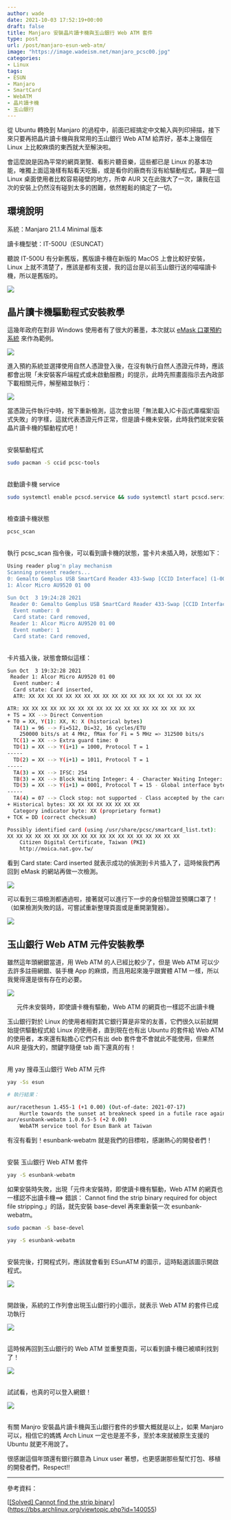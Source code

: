 ```yaml
---
author: wade
date: 2021-10-03 17:52:19+00:00
draft: false
title: Manjaro 安裝晶片讀卡機與玉山銀行 Web ATM 套件
type: post
url: /post/manjaro-esun-web-atm/
image: "https://image.wadeism.net/manjaro_pcsc00.jpg"
categories:
- Linux
tags:
- ESUN
- Manjaro
- SmartCard
- WebATM
- 晶片讀卡機
- 玉山銀行
---
```


從 Ubuntu 轉換到 Manjaro 的過程中，前面已經搞定中文輸入與列印掃描，接下來只要再把晶片讀卡機與我常用的玉山銀行 Web ATM 給弄好，基本上幾個在 Linux 上比較麻煩的東西就大至解決啦。

會這麼說是因為平常的網頁瀏覽、看影片聽音樂，這些都已是 Linux 的基本功能，唯獨上面這幾樣有點看天吃飯，或是看你的廠商有沒有給驅動程式，算是一個 Linux 桌面使用者比較容易碰壁的地方，所幸 AUR 又在此強大了一次，讓我在這次的安裝上仍然沒有碰到太多的困難，依然輕鬆的搞定了一切。


## 環境說明

系統：Manjaro 21.1.4 Minimal 版本

讀卡機型號：IT-500U（ESUNCAT）

聽說 IT-500U 有分新舊版，舊版讀卡機在新版的 MacOS 上會比較好安裝，Linux 上就不清楚了，應該是都有支援，我的這台是以前玉山銀行送的喵喵讀卡機，所以是舊版的。

![](https://image.wadeism.net/manjaro_pcsc01.jpg)


## 晶片讀卡機驅動程式安裝教學

這幾年政府在對非 Windows 使用者有了很大的著墨，本次就以 [eMask 口罩預約系統](https://emask.taiwan.gov.tw/msk/index.jsp) 來作為範例。

![](https://image.wadeism.net/manjaro_pcsc02.png#center)

進入預約系統並選擇使用自然人憑證登入後，在沒有執行自然人憑證元件時，應該都會出現「<span class="hl-blue">未安裝客戶端程式或未啟動服務</span>」的提示，此時先照畫面指示去內政部下載相關元件，解壓縮並執行：

![](https://image.wadeism.net/manjaro_pcsc03.png#center)

當憑證元件執行中時，按下重新檢測，這次會出現「<span class="hl-blue">無法載入IC卡函式庫檔案!函式失敗</span>」的字樣，這就代表憑證元件正常，但是讀卡機未安裝，此時我們就來安裝晶片讀卡機的驅動程式吧！

\
安裝驅動程式

```bash
sudo pacman -S ccid pcsc-tools
```

\
啟動讀卡機 service

```bash
sudo systemctl enable pcscd.service && sudo systemctl start pcscd.service
```

\
檢查讀卡機狀態

```bash
pcsc_scan
```

\
執行 <span class="hl-blue">pcsc_scan</span> 指令後，可以看到讀卡機的狀態，當卡片未插入時，狀態如下：

```bash
Using reader plug'n play mechanism
Scanning present readers...
0: Gemalto Gemplus USB SmartCard Reader 433-Swap [CCID Interface] (1-0000:00:02.1:00.0-4) 00 00
1: Alcor Micro AU9520 01 00
 
Sun Oct  3 19:24:28 2021
 Reader 0: Gemalto Gemplus USB SmartCard Reader 433-Swap [CCID Interface] (1-0000:00:02.1:00.0-4) 00 00
  Event number: 0
  Card state: Card removed, 
 Reader 1: Alcor Micro AU9520 01 00
  Event number: 1
  Card state: Card removed,
```

\
卡片插入後，狀態會類似這樣：

```bash
Sun Oct  3 19:32:28 2021
 Reader 1: Alcor Micro AU9520 01 00
  Event number: 4
  Card state: Card inserted, 
  ATR: XX XX XX XX XX XX XX XX XX XX XX XX XX XX XX XX XX XX XX

ATR: XX XX XX XX XX XX XX XX XX XX XX XX XX XX XX XX XX XX XX
+ TS = XX --> Direct Convention
+ T0 = XX, Y(1): XX, K: X (historical bytes)
  TA(1) = 96 --> Fi=512, Di=32, 16 cycles/ETU
    250000 bits/s at 4 MHz, fMax for Fi = 5 MHz => 312500 bits/s
  TC(1) = XX --> Extra guard time: 0
  TD(1) = XX --> Y(i+1) = 1000, Protocol T = 1 
-----
  TD(2) = XX --> Y(i+1) = 1011, Protocol T = 1 
-----
  TA(3) = XX --> IFSC: 254
  TB(3) = XX --> Block Waiting Integer: 4 - Character Waiting Integer: 5
  TD(3) = XX --> Y(i+1) = 0001, Protocol T = 15 - Global interface bytes following 
-----
  TA(4) = 07 --> Clock stop: not supported - Class accepted by the card: (3G) A 5V B 3V C 1.8V 
+ Historical bytes: XX XX XX XX XX XX XX XX
  Category indicator byte: XX (proprietary format)
+ TCK = DD (correct checksum)

Possibly identified card (using /usr/share/pcsc/smartcard_list.txt):
XX XX XX XX XX XX XX XX XX XX XX XX XX XX XX XX XX XX XX
	Citizen Digital Certificate, Taiwan (PKI)
	http://moica.nat.gov.tw/
```

看到 <span class="hl-blue">Card state: Card inserted</span> 就表示成功的偵測到卡片插入了，這時候我們再回到 eMask 的網站再做一次檢測。

![](https://image.wadeism.net/manjaro_pcsc04.png#center)

可以看到三項檢測都通過啦，接著就可以進行下一步的身份驗證並預購口罩了！（如果檢測失敗的話，可嘗試重新整理頁面或是重開瀏覽器）。

![](https://image.wadeism.net/manjaro_pcsc05.png#center)


## 玉山銀行 Web ATM 元件安裝教學

雖然這年頭網銀當道，用 Web ATM 的人已經比較少了，但是 Web ATM 可以少去許多註冊網銀、裝手機 App 的麻煩，而且用起來幾乎跟實體 ATM 一樣，所以我覺得還是很有存在的必要。

![](https://image.wadeism.net/manjaro_pcsc06.png#center)
<div style="text-align: center">元件未安裝時，即使讀卡機有驅動，Web ATM 的網頁也一樣認不出讀卡機</div>

玉山銀行對於 Linux 的使用者相對其它銀行算是非常的友善，它們很久以前就開始提供驅動程式給 Linux 的使用者，直到現在也有出 Ubuntu 的套件給 Web ATM 的使用者，本來還有點擔心它們只有出 deb 套件會不會就此不能使用，但果然 AUR 是強大的，關鍵字隨便 tab 兩下還真的有！

\
用 yay 搜尋玉山銀行 Web ATM 元件

```bash
yay -Ss esun
```

```bash
# 執行結果：

aur/racethesun 1.455-1 (+1 0.00) (Out-of-date: 2021-07-17) 
    Hurtle towards the sunset at breakneck speed in a futile race against time.
aur/esunbank-webatm 1.0.0.5-5 (+2 0.00) 
    WebATM service tool for Esun Bank at Taiwan
```

有沒有看到！esunbank-webatm 就是我們的目標啦，感謝熱心的開發者們！

\
安裝 玉山銀行 Web ATM 套件

```bash
yay -S esunbank-webatm
```

如果安裝時失敗，出現「<span class="hl-blue">元件未安裝時，即使讀卡機有驅動，Web ATM 的網頁也一樣認不出讀卡機==> 錯誤： Cannot find the strip binary required for object file stripping.</span>」的話，就先安裝 base-devel 再來重新裝一次 esunbank-webatm。

```bash
sudo pacman -S base-devel
```

```bash
yay -S esunbank-webatm
```

\
安裝完後，打開程式列，應該就會看到 ESunATM 的圖示，這時點選該圖示開啟程式。

![](https://image.wadeism.net/manjaro_pcsc07.png#center)

\
開啟後，系統的工作列會出現玉山銀行的小圖示，就表示 Web ATM 的套件已成功執行

![](https://image.wadeism.net/manjaro_pcsc08.png#center)

\
這時候再回到玉山銀行的 Web ATM 並重整頁面，可以看到讀卡機已被順利找到了！

![](https://image.wadeism.net/manjaro_pcsc09.png#center)


\
試試看，也真的可以登入網銀！

![](https://image.wadeism.net/manjaro_pcsc10.png#center)

\
有關  Manjro 安裝晶片讀卡機與玉山銀行套件的步驟大概就是以上，如果 Manjaro 可以，相信它的媽媽 Arch Linux 一定也是差不多，至於本來就被原生支援的 Ubuntu 就更不用說了。

很感謝這個年頭還有銀行願意為 Linux user 著想，也更感謝那些幫忙打包、移植的開發者們，Respect!!

* * *

參考資料：

[[[Solved] Cannot find the strip binary](https://bbs.archlinux.org/viewtopic.php?id=140055)](https://bbs.archlinux.org/viewtopic.php?id=140055)
